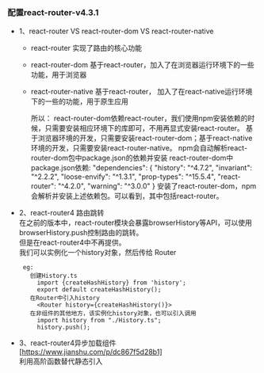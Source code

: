 ### 配置react-router-v4.3.1

- 1、react-router VS react-router-dom VS react-router-native  
  * react-router 实现了路由的核心功能  
  * react-router-dom 基于react-router，加入了在浏览器运行环境下的一些功能，用于浏览器  
  * react-router-native 基于react-router， 加入了在react-native运行环境下的一些的功能，用于原生应用  
  
  
    所以：
      react-router-dom依赖react-router，我们使用npm安装依赖的时候，只需要安装相应环境下的库即可，不用再显式安装react-router。
      基于浏览器环境的开发，只需要安装react-router-dom；基于react-native环境的开发，只需要安装react-router-native。
      npm会自动解析react-router-dom包中package.json的依赖并安装
       react-router-dom中package.json依赖:
       "dependencies": {
           "history": "^4.7.2",
           "invariant": "^2.2.2",
           "loose-envify": "^1.3.1",
           "prop-types": "^15.5.4",
           "react-router": "^4.2.0",
           "warning": "^3.0.0"
         }
       安装了react-router-dom，npm会解析并安装上述依赖包。可以看到，其中包括react-router。

- 2、react-router4 路由跳转  
     在之前的版本中，react-router模块会暴露browserHistory等API，可以使用browserHistory.push控制路由的跳转。  
     但是在react-router4中不再提供。  
     我们可以实例化一个history对象，然后传给 Router  
     
       eg:
         创建History.ts
           import {createHashHistory} from 'history';
           export default createHashHistory();
         在Router中引入history
           <Router history={createHashHistory()}>
         在非组件的其他地方，该实例化history对象，也可以引入调用
           import history from "./History.ts";
           history.push();

- 3、react-router4异步加载组件    
     [https://www.jianshu.com/p/dc867f5d28b1]  
     利用高阶函数替代静态引入

